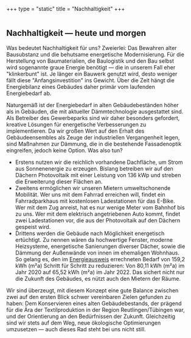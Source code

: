 +++
type = "static"
title = "Nachhaltigkeit"
+++

<div class="container">
	<div class="columns">
		<div class="column is-half">
			<h2>Nachhaltigkeit — heute und morgen</h2>
				<p>Was bedeutet Nachhaltigkeit für uns? Zweierlei: Das Bewahren alter Bausubstanz und die behutsame energetische Modernisierung. Für die Herstellung von Baumaterialien, die Baulogistik und den Bau selbst wird sogenannte graue Energie benötigt — die in unserem Fall eher "klinkerbunt" ist. Je länger ein Bauwerk genutzt wird, desto weniger fällt diese "Anfangsinvestition" ins Gewicht. Über die Zeit hängt die Energiebilanz eines Gebäudes daher primär vom laufenden Energiebedarf ab.</p>
				<p>Naturgemäß ist der Energiebedarf in alten Gebäudebeständen höher als in Gebäuden, die mit aktueller Dämmtechnologie ausgestattet sind. Als Betreiber des Gewerbeparks sind wir daher besonders gefordert, kreative Lösungen für energetische Verbesserungen zu implementieren. Da wir großen Wert auf den Erhalt des Gebäudeensembles als Zeuge der industriellen Vergangenheit legen, sind Maßnahmen zur Dämmung, die in die bestehende Fassadenoptik eingreifen, jedoch keine Option. Was also tun?</p>
					<ul>
						<li>Erstens nutzen wir die reichlich vorhandene Dachfläche, um Strom aus Sonnenenergie zu erzeugen. Bislang betreiben wir auf den Dächern Photovoltaik mit einer Leistung von 136 kWp und streben die Erweiterung dieser Flächen an.</li>
						<li>Zweitens ermöglichen wir unseren Mietern umweltschonende Mobilität. Wer uns mit dem Fahrrad erreichen will, findet ein Fahrradparkhaus mit kostenlosen Ladestationen für das E-Bike. Wer mit dem Zug anreist, hat es nur wenige Meter vom Bahnhof bis zu uns. Wer mit dem elektrisch angetriebenen Auto kommt, findet zwei Ladestationen vor, die aus der Photovoltaik auf den Dächern gespeist wird.</li>
						<li>Drittens werden die Gebäude nach Möglichkeit energetisch ertüchtigt. Zu nennen wären da hochwertige Fenster, moderne Heizsysteme, energetische Sanierungen diverser Dächer, sowie die Dämmung der Außenwände von innen im ehemaligen Wohnhaus. So gelang es, den im <a href="/documents/20220728_energieausweis.pdf">Energieausweis</a> errechneten Bedarf von 159,2 kWh (m²a) Schritt für Schritt zu reduzieren: Von 80,11 kWh (m²a) im Jahr 2020 auf 65,52 kWh (m²a) im Jahr 2022. Das sichert nicht nur die Zukunft des Gebäudes, es nützt auch den Mietern der Räume.</li>
					</ul>
				<p>Wir sind überzeugt, mit diesem Konzept eine gute Balance zwischen zwei auf den ersten Blick schwer vereinbaren Zielen gefunden zu haben: Dem Konservieren eines alten Gebäudebestands, der prägend für die Ära der Textilproduktion in der Region Reutlingen/Tübingen war, und der Orientierung an den Bedürfnissen der Zukunft. Gleichzeitig sind wir stets auf dem Weg, neue ökologische Optimierungen umzusetzen — auch dieses Rad steht bei uns nicht still.</p>
		</div>
		<div class="column">
				<figure class="image is-16by9">
					<img src="/images/nachhaltigkeit/DJI_0118.JPG">
				</figure>					
				<figure class="image is-16by9">
					<img src="/images/nachhaltigkeit/DJI_0123.JPG">
				</figure>	
				<figure class="image is-16by9">
					<img src="/images/nachhaltigkeit/DJI_0144.JPG">
				</figure>						
		</div>
	</div>
</div>
